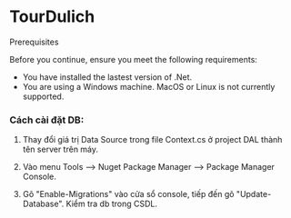 # TourDulich
Prerequisites

Before you continue, ensure you meet the following requirements:

* You have installed the lastest version of .Net.
* You are using a Windows machine. MacOS or Linux is not currently supported.

### Cách cài đặt DB:

1. Thay đổi giá trị Data Source trong file Context.cs ở project DAL thành tên server trên máy.

2. Vào menu Tools --> Nuget Package Manager --> Package Manager Console.

3. Gõ "Enable-Migrations" vào cửa sổ console, tiếp đến gõ "Update-Database". Kiểm tra db trong CSDL.
